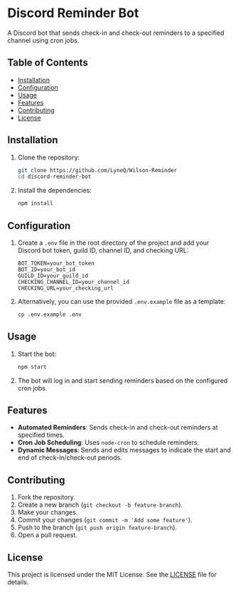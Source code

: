 # Discord Reminder Bot

A Discord bot that sends check-in and check-out reminders to a specified channel using cron jobs.

## Table of Contents

- [Installation](#installation)
- [Configuration](#configuration)
- [Usage](#usage)
- [Features](#features)
- [Contributing](#contributing)
- [License](#license)

## Installation

1. Clone the repository:
    ```sh
    git clone https://github.com/LyneQ/Wilson-Reminder
    cd discord-reminder-bot
    ```

2. Install the dependencies:
    ```sh
    npm install
    ```

## Configuration

1. Create a `.env` file in the root directory of the project and add your Discord bot token, guild ID, channel ID, and checking URL:
    ```dotenv
    BOT_TOKEN=your_bot_token
    BOT_ID=your_bot_id
    GUILD_ID=your_guild_id
    CHECKING_CHANNEL_ID=your_channel_id
    CHECKING_URL=your_checking_url
    ```

2. Alternatively, you can use the provided `.env.example` file as a template:
    ```sh
    cp .env.example .env
    ```

## Usage

1. Start the bot:
    ```sh
    npm start
    ```

2. The bot will log in and start sending reminders based on the configured cron jobs.

## Features

- **Automated Reminders**: Sends check-in and check-out reminders at specified times.
- **Cron Job Scheduling**: Uses `node-cron` to schedule reminders.
- **Dynamic Messages**: Sends and edits messages to indicate the start and end of check-in/check-out periods.

## Contributing

1. Fork the repository.
2. Create a new branch (`git checkout -b feature-branch`).
3. Make your changes.
4. Commit your changes (`git commit -m 'Add some feature'`).
5. Push to the branch (`git push origin feature-branch`).
6. Open a pull request.

## License

This project is licensed under the MIT License. See the [LICENSE](LICENSE) file for details.
